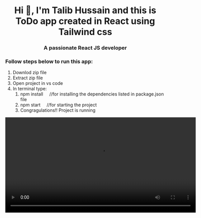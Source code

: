 <h1 align="center">Hi 👋, I'm Talib Hussain and this is ToDo app created in React using Tailwind css</h1>
<h3 align="center">A passionate React JS developer</h3>

<h3 align="left">Follow steps below to run this app:</h3>
<ol>
  <li>Downlod zip file</li>
  <li>Extract zip file</li>
  <li>Open project in vs code</li>
  <li>In terminal type:
    <ol>
  <li>npm install  &nbsp;&nbsp;&nbsp; //for installing the dependencies listed in package.json file</li>
  <li>npm start   &nbsp;&nbsp;&nbsp;&nbsp;//for starting the project</li>
  <li>Congragulations!! Project is running</li>
    </ol>
</ol>
  <video width="600" controls>
    <source src="/Todo.mp4" type="video/mp4" />
    Your browser does not support the video tag.
  </video>
